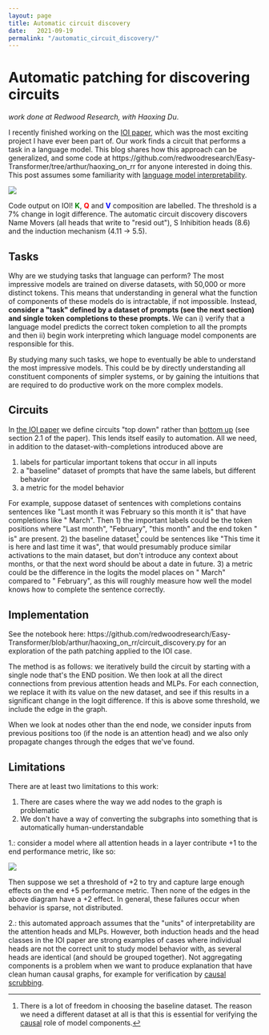 ```yaml
---
layout: page
title: Automatic circuit discovery
date:   2021-09-19
permalink: "/automatic_circuit_discovery/"
---
```


<h1>Automatic patching for discovering circuits</h1>
<i>work done at Redwood Research, with Haoxing Du</i>.

<p>I recently finished working on the <a href="https://arxiv.org/abs/2211.00593">IOI paper</a>, which was the most exciting project I have ever been part of. Our work finds a circuit that performs a task in a language model. This blog shares how this approach can be generalized, and some code at https://github.com/redwoodresearch/Easy-Transformer/tree/arthur/haoxing_on_rr for anyone interested in doing this. This post assumes some familiarity with <a href="https://transformer-circuits.pub/2021/framework/index.html">language model interpretability</a>.</p>

<img src="https://i.imgur.com/3ONKQBB.png">


Code output on IOI! <b style="color:green;">K</b>, <b style="color:red;">Q</b> and <b style="color:blue;">V</b> composition are labelled. The threshold is a 7% change in logit difference. The automatic circuit discovery discovers Name Movers (all heads that write to "resid out"), S Inhibition heads (8.6) and the induction mechanism (4.11 -> 5.5).

<h2>Tasks</h2>
Why are we studying tasks that language can perform? The most impressive models are trained on diverse datasets, with 50,000 or more distinct tokens. This means that understanding in general what the function of components of these models do is intractable, if not impossible. Instead, <b>consider a "task" defined by a dataset of prompts (see the next section) and single token completions to these prompts.</b> We can i) verify that a language model predicts the correct token completion to all the prompts and then ii) begin work interpreting which language model components are responsible for this.

By studying many such tasks, we hope to eventually be able to understand the most impressive models. This could be by directly understanding all constituent components of simpler systems, or by gaining the intuitions that are required to do productive work on the more complex models.
<h2>Circuits</h2>
In <a href="https://arxiv.org/abs/2211.00593">the IOI paper</a> we define circuits "top down" rather than <a href="https://distill.pub/2020/circuits/zoom-in/">bottom up</a> (see section 2.1 of the paper). This lends itself easily to automation. All we need, in addition to the dataset-with-completions introduced above are 

<ol>
    <li>labels for particular important tokens that occur in all inputs</li>
    <li>a "baseline" dataset of prompts that have the same labels, but different behavior</li>
    <li>a metric for the model behavior</li>
</ol>

For example, suppose dataset of sentences with completions contains sentences like "Last month it was February so this month it is" that have completions like " March". Then 1) the important labels could be the token positions where "Last month", "February", "this month" and the end token " is" are present. 2) the baseline dataset[^fn1] could be sentences like "This time it is here and last time it was", that would presumably produce similar activations to the main dataset, but don't introduce any context about months, or that the next word should be about a date in future. 3) a metric could be the difference in the logits the model places on " March" compared to " February", as this will roughly measure how well the model knows how to complete the sentence correctly.

<h2>Implementation</h2>
See the notebook here: https://github.com/redwoodresearch/Easy-Transformer/blob/arthur/haoxing_on_rr/circuit_discovery.py for an exploration of the path patching applied to the IOI case.

The method is as follows: we iteratively build the circuit by starting with a single node that's the END position. We then look at all the direct connections from previous attention heads and MLPs. For each connection, we replace it with its value on the new dataset, and see if this results in a significant change in the logit difference. If this is above some threshold, we include the edge in the graph.

When we look at nodes other than the end node, we consider inputs from previous positions too (if the node is an attention head) and we also only propagate changes through the edges that we've found.
<h2>Limitations</h2>
There are at least two limitations to this work:

1. There are cases where the way we add nodes to the graph is problematic
2. We don't have a way of converting the subgraphs into something that is automatically human-understandable

1.: consider a model where all attention heads in a layer contribute +1 to the end performance metric, like so:

<img src="https://i.imgur.com/LxQ0NCC.png">


Then suppose we set a threshold of +2 to try and capture large enough effects on the end +5 performance metric. Then none of the edges in the above diagram have a +2 effect. In general, these failures occur when behavior is sparse, not distributed.

2.: this automated approach assumes that the "units" of interpretability are the attention heads and MLPs. However, both induction heads and the head classes in the IOI paper are strong examples of cases where individual heads are not the correct unit to study model behavior with, as several heads are identical (and should be grouped together). Not aggregating components is a problem when we want to produce explanation that have clean human causal graphs, for example for verification by <a href="https://static1.squarespace.com/static/6114773bd7f9917b7ae4ef8d/t/6364a036f9da3316ac793f56/1667539011553/causal-scrubbing">causal scrubbing</a>.

[^fn1]: There is a lot of freedom in choosing the baseline dataset. The reason we need a different dataset at all is that this is essential for verifying the <a href="https://en.wikipedia.org/wiki/The_Book_of_Why#Chapter_1:_The_Ladder_of_Causation">causal</a> role of model components.